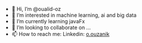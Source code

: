 - 👋 Hi, I’m @oualid-oz
- 👀 I’m interested in machine learning, ai and big data
- 🌱 I’m currently learning javaFx
- 💞️ I’m looking to collaborate on ...
- 📫 How to reach me: Linkedin: [o.ouzanik](https://www.linkedin.com/in/oualid-ouzanik/)
